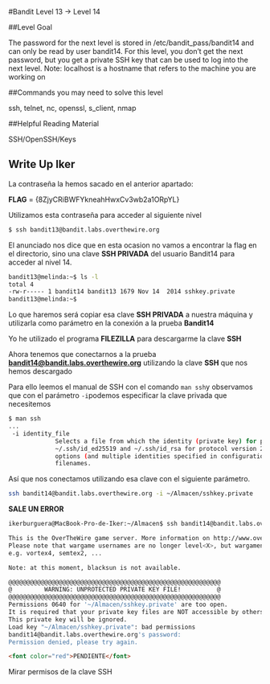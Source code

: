 #Bandit Level 13 → Level 14

##Level Goal

The password for the next level is stored in /etc/bandit_pass/bandit14 and can only be read by user bandit14. For this level, you don’t get the next password, but you get a private SSH key that can be used to log into the next level. Note: localhost is a hostname that refers to the machine you are working on

##Commands you may need to solve this level

ssh, telnet, nc, openssl, s_client, nmap

##Helpful Reading Material

SSH/OpenSSH/Keys

## Write Up Iker

La contraseña la hemos sacado en el anterior apartado:


**FLAG** = {8ZjyCRiBWFYkneahHwxCv3wb2a1ORpYL}

Utilizamos esta contraseña para acceder al siguiente nivel 

```bash 
$ ssh bandit13@bandit.labs.overthewire.org
```

El anunciado nos dice que en esta ocasion no vamos a encontrar la flag en el directorio, sino una clave **SSH PRIVADA** del usuario Bandit14 para acceder al nivel 14.

```bash
bandit13@melinda:~$ ls -l
total 4
-rw-r----- 1 bandit14 bandit13 1679 Nov 14  2014 sshkey.private
bandit13@melinda:~$ 
```

Lo que haremos será copiar esa clave **SSH PRIVADA** a nuestra máquina y utilizarla como parámetro en la conexión a la prueba **Bandit14**

Yo he utilizado el programa **FILEZILLA** para descargarme la clave **SSH**

Ahora tenemos que conectarnos a la prueba **bandit14@bandit.labs.overthewire.org** utilizando la clave **SSH** que nos hemos descargado

Para ello leemos el manual de SSH con el comando ```man ssh```y observamos que con el parámetro ```-i```podemos especificar la clave privada que necesitemos

```bash
$ man ssh
...
 -i identity_file
             Selects a file from which the identity (private key) for public key authentication is read.  The default is ~/.ssh/identity for protocol version 1, and ~/.ssh/id_dsa, ~/.ssh/id_ecdsa,
             ~/.ssh/id_ed25519 and ~/.ssh/id_rsa for protocol version 2.  Identity files may also be specified on a per-host basis in the configuration file.  It is possible to have multiple -i
             options (and multiple identities specified in configuration files).  ssh will also try to load certificate information from the filename obtained by appending -cert.pub to identity
             filenames.
````

Así que nos conectamos utilizando esa clave con el siguiente parámetro.

```bash
ssh bandit14@bandit.labs.overthewire.org -i ~/Almacen/sshkey.private
```

**SALE UN ERROR**

```bash
ikerburguera@MacBook-Pro-de-Iker:~/Almacen$ ssh bandit14@bandit.labs.overthewire.org -i ~/Almacen/sshkey.privatesshkey.private 

This is the OverTheWire game server. More information on http://www.overthewire.org/wargames
Please note that wargame usernames are no longer level<X>, but wargamename<X>
e.g. vortex4, semtex2, ...

Note: at this moment, blacksun is not available.

@@@@@@@@@@@@@@@@@@@@@@@@@@@@@@@@@@@@@@@@@@@@@@@@@@@@@@@@@@@
@         WARNING: UNPROTECTED PRIVATE KEY FILE!          @
@@@@@@@@@@@@@@@@@@@@@@@@@@@@@@@@@@@@@@@@@@@@@@@@@@@@@@@@@@@
Permissions 0640 for '~/Almacen/sshkey.private' are too open.
It is required that your private key files are NOT accessible by others.
This private key will be ignored.
Load key "~/Almacen/sshkey.private": bad permissions
bandit14@bandit.labs.overthewire.org's password: 
Permission denied, please try again.
```

```html
<font color="red">PENDIENTE</font>
```

Mirar permisos de la clave SSH


